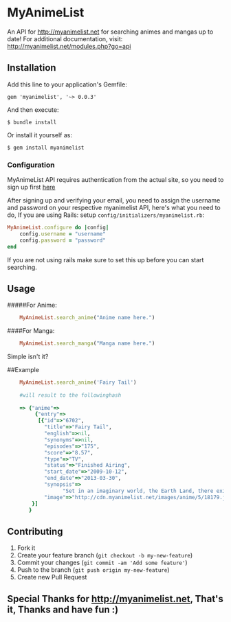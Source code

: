 # MyAnimeList
An API for http://myanimelist.net for searching animes and mangas up to date!
For additional documentation, visit: http://myanimelist.net/modules.php?go=api
## Installation

Add this line to your application's Gemfile:

    gem 'myanimelist', '~> 0.0.3'

And then execute:

    $ bundle install

Or install it yourself as:

    $ gem install myanimelist

### Configuration
MyAnimeList API requires authentication from the actual site, so you need to sign up first 
<a href="http://myanimelist.net/register.php">here</a>

After signing up and verifying your email, you need to assign the username and password on your respective myanimelist API,
here's what you need to do, 
If you are using Rails: setup `config/initializers/myanimelist.rb`:
```ruby
MyAnimeList.configure do |config|
    config.username = "username"
    config.password = "password"
end
```
If you are not using rails make sure to set this up before you can start searching.

## Usage
#####For Anime:
```ruby
    MyAnimeList.search_anime("Anime name here.")
```
####For Manga:
```ruby
    MyAnimeList.search_manga("Manga name here.")
```

Simple isn't it?

##Example
```ruby
    MyAnimeList.search_anime('Fairy Tail')
    
    #will result to the followinghash
    
    => {"anime"=>
         {"entry"=>
          [{"id"=>"6702", 
            "title"=>"Fairy Tail", 
            "english"=>nil, 
            "synonyms"=>nil, 
            "episodes"=>"175", 
            "score"=>"8.57", 
            "type"=>"TV", 
            "status"=>"Finished Airing", 
            "start_date"=>"2009-10-12", 
            "end_date"=>"2013-03-30", 
            "synopsis"=>
                  "Set in an imaginary world, the Earth Land, there exists a Mage Guild called Fairy Tail...", 
            "image"=>"http://cdn.myanimelist.net/images/anime/5/18179.jpg"}
        }]
       }
```

## Contributing

1. Fork it
2. Create your feature branch (`git checkout -b my-new-feature`)
3. Commit your changes (`git commit -am 'Add some feature'`)
4. Push to the branch (`git push origin my-new-feature`)
5. Create new Pull Request


## Special Thanks for http://myanimelist.net, That's it, Thanks and have fun :)
